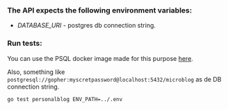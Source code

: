 
### The API expects the following environment variables:

* _DATABASE_URI_ - postgres db connection string. 


### Run tests:

You can use the PSQL docker image made for this purpose [here](https://hub.docker.com/repository/docker/petegabriel/microblog_psql/general). 

Also, something like `postgresql://gopher:myscretpassword@localhost:5432/microblog` as de DB connection string.
  
`go test personalblog ENV_PATH=../.env`


 


